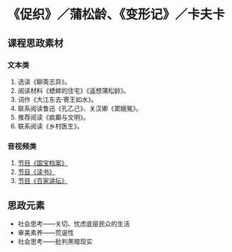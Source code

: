 # 《促织》／蒲松龄、《变形记》／卡夫卡

## 课程思政素材

### 文本类

1. 选读《聊斋志异》。
2. 阅读材料《蟋蟀的住宅》《遥想蒲松龄》。
3. 词作《大江东去·寄王如水》。
4. 联系阅读鲁迅《孔乙己》、关汉卿《窦娥冤》。
5. 推荐阅读《疯癫与文明》。
6. 联系阅读《乡村医生》。



### 音视频类

1. [节目《国宝档案》](https://tv.cctv.com/2014/11/25/VIDE1416914100034535.shtml)
2. [节目《读书》](https://tv.cctv.com/2011/09/20/VIDE1355508648406365.shtml)
3. [节目《百家讲坛》](https://tv.cctv.com/2022/10/31/VIDEcf4viLkjnuK27Fw7WcUD221031.shtml)

## 思政元素

- 社会思考——关切、忧虑底层民众的生活
- 审美素养——荒诞性
- 社会思考——批判黑暗现实
